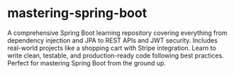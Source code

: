 # mastering-spring-boot
A comprehensive Spring Boot learning repository covering everything from dependency injection and JPA to REST APIs and JWT security. Includes real-world projects like a shopping cart with Stripe integration. Learn to write clean, testable, and production-ready code following best practices. Perfect for mastering Spring Boot from the ground up.
